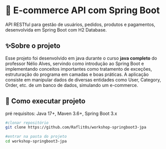 # 🛒 E-commerce API com Spring Boot

API RESTful para gestão de usuários, pedidos, produtos e pagamentos, desenvolvida em Spring Boot com H2 Database.

## ✨Sobre o projeto
Esse projeto foi desenvolvido em java durante o curso **java completo** do professor Nélio Alves, servindo como introdução ao Spring Boot e implementando conceitos importantes como tratamento de exceções, estruturação do programa em camadas e boas práticas.
A aplicação consiste em manipular dados de diversas entidades como User, Category, Order, etc. de um banco de dados, simulando um e-commerce.

## 🚀 Como executar projeto
pré requisitos: Java 17+, Maven 3.6+, Spring Boot 3.x
```bash
#clonar repositório
git clone https://github.com/Raflit0s/workshop-springboot3-jpa

#entrar na pasta do projeto
cd workshop-springboot3-jpa
```
